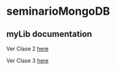 # seminarioMongoDB

## myLib documentation

Ver Clase 2 [here](ejercicio2/README.md)

Ver Clase 3 [here](ejercicio3/README.md)










